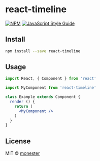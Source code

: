 # react-timeline

> 

[![NPM](https://img.shields.io/npm/v/react-timeline.svg)](https://www.npmjs.com/package/react-timeline) [![JavaScript Style Guide](https://img.shields.io/badge/code_style-standard-brightgreen.svg)](https://standardjs.com)

## Install

```bash
npm install --save react-timeline
```

## Usage

```jsx
import React, { Component } from 'react'

import MyComponent from 'react-timeline'

class Example extends Component {
  render () {
    return (
      <MyComponent />
    )
  }
}
```

## License

MIT © [monester](https://github.com/monester)
